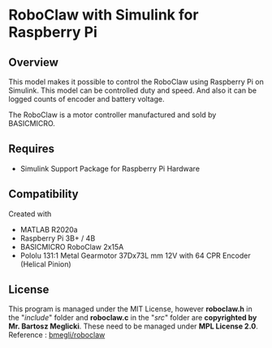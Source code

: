 # RoboClaw with Simulink for Raspberry Pi

## Overview
This model makes it possible to control the RoboClaw using Raspberry Pi on Simulink. This model can be controlled duty and speed. And also it can be logged counts of encoder and battery voltage.

The RoboClaw is a motor controller manufactured and sold by BASICMICRO.

## Requires
* Simulink Support Package for Raspberry Pi Hardware

## Compatibility
Created with
* MATLAB R2020a
* Raspberry Pi 3B+ / 4B
* BASICMICRO RoboClaw 2x15A
* Pololu 131:1 Metal Gearmotor 37Dx73L mm 12V with 64 CPR Encoder (Helical Pinion)

## License
This program is managed under the MIT License, however **roboclaw.h** in the "*include*" folder and **roboclaw.c** in the "*src*" folder are **copyrighted by Mr. Bartosz Meglicki**. These need to be managed under **MPL License 2.0**.\
Reference : [ bmegli/roboclaw ](https://github.com/bmegli/roboclaw)
